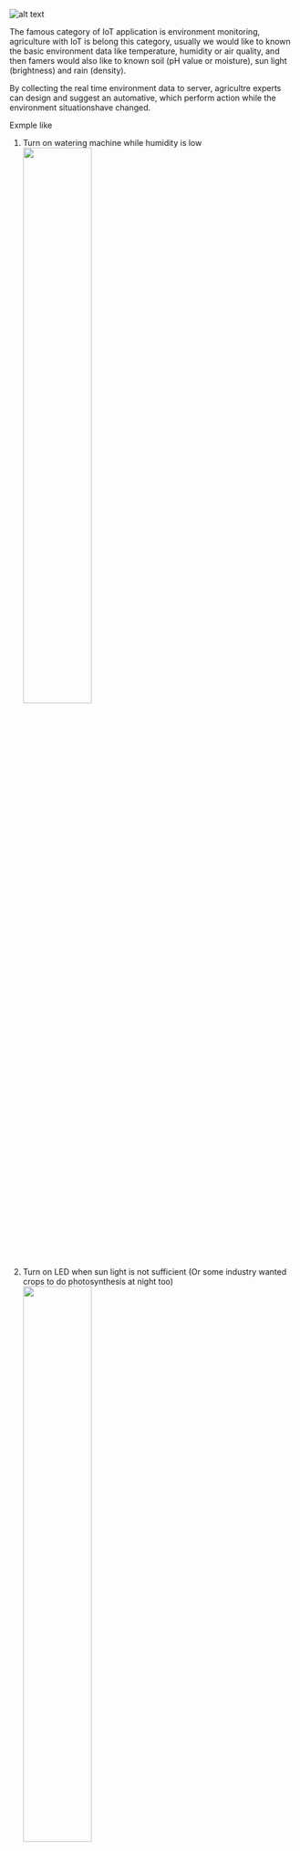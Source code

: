 
![alt text](https://github.com/Raydivine/IoT-of-Modern-Agriculture/blob/master/Doc/Image/Agriculture/Agriculture%20with%20IoT.png)

The famous category of IoT application is environment monitoring, agriculture with IoT is belong this category,
usually we would like to known the basic environment data like temperature, humidity or air quality, and then famers would also like to known soil (pH value or moisture), sun light (brightness) and rain (density). 


By collecting the real time environment data to server,  agricultre experts can design and suggest an automative, which perform action while the environment situationshave changed.

Exmple like

1. Turn on watering machine while humidity is low    
   <img src="https://github.com/Raydivine/IoT-of-Modern-Agriculture/blob/master/Doc/Image/Agriculture/agriculture-watering.jpg" height="50%" width="50%" >


2. Turn on LED when sun light is not sufficient (Or some industry wanted crops to do photosynthesis at night too)
   <img src="https://github.com/Raydivine/IoT-of-Modern-Agriculture/blob/master/Doc/Image/Agriculture/LED_lighting_in_agriculture-667x328.jpg" height="50%" width="50%" >
 

3. Active drone to do fertilization if the pH value of soil doesn't meet the condition
     <img src="https://github.com/Raydivine/IoT-of-Modern-Agriculture/blob/master/Doc/Image/Agriculture/farming-drones.jpg" height="300" width="100%">
   

4. Let the robots go haverst your crops after they growth                                                         
   ![alt text](https://github.com/Raydivine/IoT-of-Modern-Agriculture/blob/master/Doc/Image/Agriculture/harvest.jpg)

With IoT technology, modern agriculture is performing efficieny and without permanent human force.

>The briefing I give above is based on real industry purpose. For my firmware only monitor the data and upload to server.



